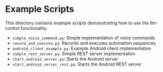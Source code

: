 # Example Scripts

This directory contains example scripts demonstrating how to use the llm-control functionality:

- `simple_voice_command.py`: Simple implementation of voice commands
- `record_and_execute.py`: Records and executes automation sequences
- `android_client_example.py`: Example Android client implementation
- `simple_rest_server.py`: Simple REST server implementation
- `start_android_server.py`: Starts the Android server
- `start_android_server_rest.py`: Starts the Android REST server